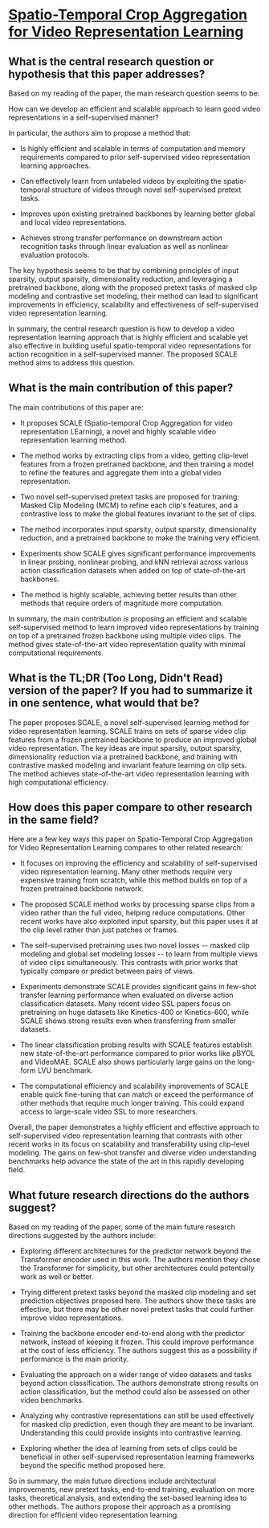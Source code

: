 # [Spatio-Temporal Crop Aggregation for Video Representation Learning](https://arxiv.org/abs/2211.17042)

## What is the central research question or hypothesis that this paper addresses?

 Based on my reading of the paper, the main research question seems to be:

How can we develop an efficient and scalable approach to learn good video representations in a self-supervised manner?

In particular, the authors aim to propose a method that:

- Is highly efficient and scalable in terms of computation and memory requirements compared to prior self-supervised video representation learning approaches. 

- Can effectively learn from unlabeled videos by exploiting the spatio-temporal structure of videos through novel self-supervised pretext tasks.

- Improves upon existing pretrained backbones by learning better global and local video representations.

- Achieves strong transfer performance on downstream action recognition tasks through linear evaluation as well as nonlinear evaluation protocols.

The key hypothesis seems to be that by combining principles of input sparsity, output sparsity, dimensionality reduction, and leveraging a pretrained backbone, along with the proposed pretext tasks of masked clip modeling and contrastive set modeling, their method can lead to significant improvements in efficiency, scalability and effectiveness of self-supervised video representation learning.

In summary, the central research question is how to develop a video representation learning approach that is highly efficient and scalable yet also effective in building useful spatio-temporal video representations for action recognition in a self-supervised manner. The proposed SCALE method aims to address this question.


## What is the main contribution of this paper?

 The main contributions of this paper are:

- It proposes SCALE (Spatio-temporal Crop Aggregation for video representation LEarning), a novel and highly scalable video representation learning method. 

- The method works by extracting clips from a video, getting clip-level features from a frozen pretrained backbone, and then training a model to refine the features and aggregate them into a global video representation.

- Two novel self-supervised pretext tasks are proposed for training: Masked Clip Modeling (MCM) to refine each clip's features, and a contrastive loss to make the global features invariant to the set of clips.

- The method incorporates input sparsity, output sparsity, dimensionality reduction, and a pretrained backbone to make the training very efficient.

- Experiments show SCALE gives significant performance improvements in linear probing, nonlinear probing, and kNN retrieval across various action classification datasets when added on top of state-of-the-art backbones.

- The method is highly scalable, achieving better results than other methods that require orders of magnitude more computation.

In summary, the main contribution is proposing an efficient and scalable self-supervised method to learn improved video representations by training on top of a pretrained frozen backbone using multiple video clips. The method gives state-of-the-art video representation quality with minimal computational requirements.


## What is the TL;DR (Too Long, Didn't Read) version of the paper? If you had to summarize it in one sentence, what would that be?

 The paper proposes SCALE, a novel self-supervised learning method for video representation learning. SCALE trains on sets of sparse video clip features from a frozen pretrained backbone to produce an improved global video representation. The key ideas are input sparsity, output sparsity, dimensionality reduction via a pretrained backbone, and training with contrastive masked modeling and invariant feature learning on clip sets. The method achieves state-of-the-art video representation learning with high computational efficiency.


## How does this paper compare to other research in the same field?

 Here are a few key ways this paper on Spatio-Temporal Crop Aggregation for Video Representation Learning compares to other related research:

- It focuses on improving the efficiency and scalability of self-supervised video representation learning. Many other methods require very expensive training from scratch, while this method builds on top of a frozen pretrained backbone network.

- The proposed SCALE method works by processing sparse clips from a video rather than the full video, helping reduce computations. Other recent works have also exploited input sparsity, but this paper uses it at the clip level rather than just patches or frames.

- The self-supervised pretraining uses two novel losses -- masked clip modeling and global set modeling losses -- to learn from multiple views of video clips simultaneously. This contrasts with prior works that typically compare or predict between pairs of views.

- Experiments demonstrate SCALE provides significant gains in few-shot transfer learning performance when evaluated on diverse action classification datasets. Many recent video SSL papers focus on pretraining on huge datasets like Kinetics-400 or Kinetics-600, while SCALE shows strong results even when transferring from smaller datasets.

- The linear classification probing results with SCALE features establish new state-of-the-art performance compared to prior works like ρBYOL and VideoMAE. SCALE also shows particularly large gains on the long-form LVU benchmark.

- The computational efficiency and scalability improvements of SCALE enable quick fine-tuning that can match or exceed the performance of other methods that require much longer training. This could expand access to large-scale video SSL to more researchers.

Overall, the paper demonstrates a highly efficient and effective approach to self-supervised video representation learning that contrasts with other recent works in its focus on scalability and transferability using clip-level modeling. The gains on few-shot transfer and diverse video understanding benchmarks help advance the state of the art in this rapidly developing field.


## What future research directions do the authors suggest?

 Based on my reading of the paper, some of the main future research directions suggested by the authors include:

- Exploring different architectures for the predictor network beyond the Transformer encoder used in this work. The authors mention they chose the Transformer for simplicity, but other architectures could potentially work as well or better. 

- Trying different pretext tasks beyond the masked clip modeling and set prediction objectives proposed here. The authors show these tasks are effective, but there may be other novel pretext tasks that could further improve video representations.

- Training the backbone encoder end-to-end along with the predictor network, instead of keeping it frozen. This could improve performance at the cost of less efficiency. The authors suggest this as a possibility if performance is the main priority.

- Evaluating the approach on a wider range of video datasets and tasks beyond action classification. The authors demonstrate strong results on action classification, but the method could also be assessed on other video benchmarks.

- Analyzing why contrastive representations can still be used effectively for masked clip prediction, even though they are meant to be invariant. Understanding this could provide insights into contrastive learning.

- Exploring whether the idea of learning from sets of clips could be beneficial in other self-supervised representation learning frameworks beyond the specific method proposed here.

So in summary, the main future directions include architectural improvements, new pretext tasks, end-to-end training, evaluation on more tasks, theoretical analysis, and extending the set-based learning idea to other methods. The authors propose their approach as a promising direction for efficient video representation learning.
